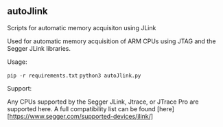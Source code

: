 ## autoJlink
Scripts for automatic memory acquisiton using JLink

Used for automatic memory acquisition of ARM CPUs using JTAG and the Segger JLink libraries. 

Usage:

``` pip -r requirements.txt ```
``` python3 autoJlink.py ```

Support:

Any CPUs supported by the Segger JLink, Jtrace, or JTrace Pro are supported here. A full compatibility list can be found [here][https://www.segger.com/supported-devices/jlink/]

